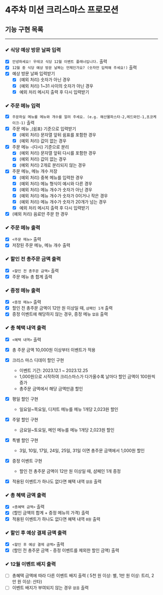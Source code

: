 # 4주차 미션 크리스마스 프로모션

## 기능 구현 목록

---

### ✔ 식당 예상 방문 날짜 입력

- [x] `안녕하세요! 우테코 식당 12월 이벤트 플래너입니다.` 출력
- [x] `12월 중 식당 예상 방문 날짜는 언제인가요? (숫자만 입력해 주세요!)` 출력
- [x] 예상 방문 날짜 입력받기
    - [x] (예외 처리) 숫자가 아닌 경우
    - [x] (예외 처리) 1~31 사이의 숫자가 아닌 경우
    - [x] 예외 처리 메시지 출력 후 다시 입력받기

### ✔ 주문 메뉴 입력

- [x] `주문하실 메뉴를 메뉴와 개수를 알려 주세요. (e.g. 해산물파스타-2,레드와인-1,초코케이크-1)` 출력
- [x] 주문 메뉴 ,(쉼표) 기준으로 입력받기
    - [x] (예외 처리) 문자열 앞뒤 쉼표를 포함한 경우
    - [x] (예외 처리) 값이 없는 경우

- [x] 주문 메뉴 -(다시) 기준으로 분리
    - [x] (예외 처리) 문자열 앞뒤 다시를 포함한 경우
    - [x] (예외 처리) 값이 없는 경우
    - [x] (예외 처리) 2개로 분리되지 않는 경우

- [x] 주문 메뉴, 메뉴 개수 저장
    - [x] (예외 처리) 중복 메뉴를 입력한 경우
    - [x] (예외 처리) 메뉴 형식이 예시와 다른 경우
    - [x] (예외 처리) 메뉴 개수가 숫자가 아닌 경우
    - [x] (예외 처리) 메뉴 개수가 숫자가 0이거나 작은 경우
    - [x] (예외 처리) 메뉴 개수가 숫자가 20개가 넘는 경우
    - [x] 예외 처리 메시지 출력 후 다시 입력받기
- [x] (예외 처리) 음료만 주문 한 경우

### ✔ 주문 메뉴 출력

- [x] `<주문 메뉴>` 출력
- [x] 저장된 주문 메뉴, 메뉴 개수 출력

### ✔ 할인 전 총주문 금액 출력

- [x] `<할인 전 총주문 금액>` 출력
- [x] 주문 메뉴 총 합계 출력

### ✔ 증정 메뉴 출력

- [x] `<증정 메뉴>` 출력
- [x] 할인 전 총주문 금액이 12만 원 이상일 때, `샴페인 1개` 출력
- [x] 증정 이벤트에 해당하지 않는 경우, 증정 메뉴 `없음` 출력

### ✔ 총 혜택 내역 출력

- [x] `<혜택 내역>` 출력
- [x] 총 주문 금액 10,000원 이상부터 이벤트가 적용
- [x] 크리스 마스 디데이 할인 구현
    - 이벤트 기간: 2023.12.1 ~ 2023.12.25
    - 1,000원으로 시작하여 크리스마스가 다가올수록 날마다 할인 금액이 100원씩 증가
    - 총주문 금액에서 해당 금액만큼 할인
- [x] 평일 할인 구현
    - 일요일~목요일, 디저트 메뉴를 메뉴 1개당 2,023원 할인
- [x] 주말 할인 구현
    - 금요일~토요일, 메인 메뉴를 메뉴 1개당 2,023원 할인
- [x] 특별 할인 구현
    - 3일, 10일, 17일, 24일, 25일, 31일 이면 총주문 금액에서 1,000원 할인
- [x] 증정 이벤트 구현
    - 할인 전 총주문 금액이 12만 원 이상일 때, 샴페인 1개 증정

- [x] 적용된 이벤트가 하나도 없다면 혜택 내역 `없음` 출력

### ✔ 총 혜택 금액 출력

- [x] `<총혜택 금액>` 출력
- [x] (할인 금액의 합계 + 증정 메뉴의 가격) 출력
- [x] 적용된 이벤트가 하나도 없다면 혜택 내역 `0원` 출력

### ✔ 할인 후 예상 결제 금액 출력

- [x] `<할인 후 예상 결제 금액>` 출력
- [x] (할인 전 총주문 금액 - 증정 이벤트를 제외한 할인 금액) 출력

### ✔ 12월 이벤트 배지 출력

- [ ] 총혜택 금액에 따라 다른 이벤트 배지 출력 ( 5천 원 이상: 별, 1만 원 이상: 트리, 2만 원 이상: 산타)
- [ ] 이벤트 배지가 부여되지 않는 경우 `없음` 출력
